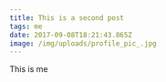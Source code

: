 ```yaml
---
title: This is a second post
tags: me
date: 2017-09-08T18:21:43.865Z
image: /img/uploads/profile_pic_.jpg
---
```

This is me

